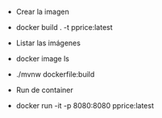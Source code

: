 * Crear la imagen
* docker build . -t pprice:latest

* Listar las imágenes
* docker image ls

*  ./mvnw dockerfile:build

* Run de container
* docker run -it -p 8080:8080 pprice:latest

